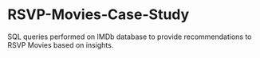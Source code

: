 # RSVP-Movies-Case-Study
SQL queries performed on IMDb database to provide recommendations to RSVP Movies based on insights.
